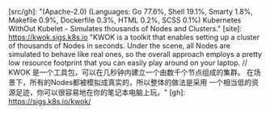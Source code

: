 [src/gh]: "(Apache-2.0) (Languages: Go 77.6%, Shell 19.1%, Smarty 1.8%, Makefile 0.9%, Dockerfile 0.3%, HTML 0.2%, SCSS 0.1%) Kubernetes WithOut Kubelet - Simulates thousands of Nodes and Clusters."
[site]: https://kwok.sigs.k8s.io "KWOK is a toolkit that enables setting up a cluster of thousands of Nodes in seconds. Under the scene, all Nodes are simulated to behave like real ones, so the overall approach employs a pretty low resource footprint that you can easily play around on your laptop. // KWOK 是一个工具包，可以在几秒钟内建立一个由数千个节点组成的集群。 在场景下，所有的Nodes都被模拟成真实的，所以整体的做法是采用 一个相当低的资源足迹，你可以很容易地在你的笔记本电脑上玩。"
[gh]: https://sigs.k8s.io/kwok/

[docs:all-in-one-img]: https://kwok.sigs.k8s.io/docs/user/all-in-one-image/ "docker run --rm -it -p 8080:8080 -- registry.k8s.io/kwok/cluster:v1.26.0"
